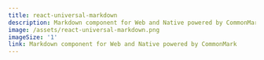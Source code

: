 ```yaml
---
title: react-universal-markdown
description: Markdown component for Web and Native powered by CommonMark
image: /assets/react-universal-markdown.png
imageSize: '1'
link: Markdown component for Web and Native powered by CommonMark
---
```


